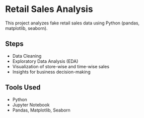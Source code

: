 # Retail Sales Analysis
This project analyzes fake retail sales data using Python (pandas, matplotlib, seaborn).

## Steps
- Data Cleaning
- Exploratory Data Analysis (EDA)
- Visualization of store-wise and time-wise sales
- Insights for business decision-making

## Tools Used
- Python
- Jupyter Notebook
- Pandas, Matplotlib, Seaborn
